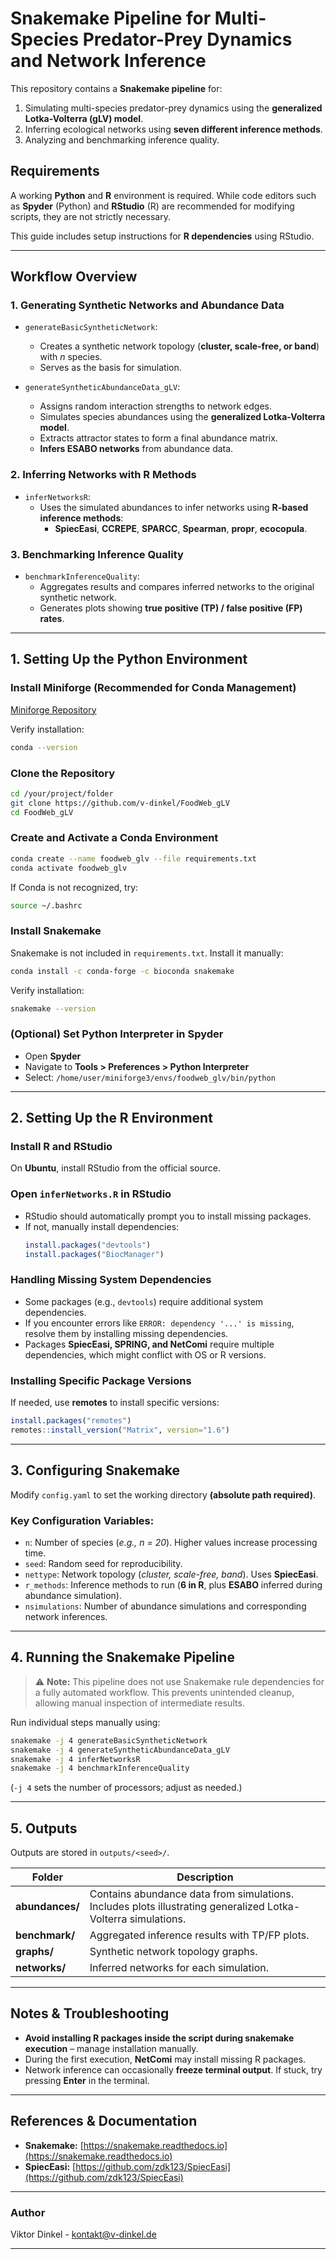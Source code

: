 # Snakemake Pipeline for Multi-Species Predator-Prey Dynamics and Network Inference

This repository contains a **Snakemake pipeline** for:
1. Simulating multi-species predator-prey dynamics using the **generalized Lotka-Volterra (gLV) model**.
2. Inferring ecological networks using **seven different inference methods**.
3. Analyzing and benchmarking inference quality.

## Requirements

A working **Python** and **R** environment is required. While code editors such as **Spyder** (Python) and **RStudio** (R) are recommended for modifying scripts, they are not strictly necessary.

This guide includes setup instructions for **R dependencies** using RStudio.

---

## Workflow Overview

### **1. Generating Synthetic Networks and Abundance Data**
- `generateBasicSyntheticNetwork`:
  - Creates a synthetic network topology (**cluster, scale-free, or band**) with *n* species.
  - Serves as the basis for simulation.

- `generateSyntheticAbundanceData_gLV`:
  - Assigns random interaction strengths to network edges.
  - Simulates species abundances using the **generalized Lotka-Volterra model**.
  - Extracts attractor states to form a final abundance matrix.
  - **Infers ESABO networks** from abundance data.

### **2. Inferring Networks with R Methods**
- `inferNetworksR`:
  - Uses the simulated abundances to infer networks using **R-based inference methods**:
    - **SpiecEasi**, **CCREPE**, **SPARCC**, **Spearman**, **propr**, **ecocopula**.

### **3. Benchmarking Inference Quality**
- `benchmarkInferenceQuality`:
  - Aggregates results and compares inferred networks to the original synthetic network.
  - Generates plots showing **true positive (TP) / false positive (FP) rates**.

---

## **1. Setting Up the Python Environment**

### **Install Miniforge (Recommended for Conda Management)**
[Miniforge Repository](https://github.com/conda-forge/miniforge)

Verify installation:
```bash
conda --version
```

### **Clone the Repository**
```bash
cd /your/project/folder
git clone https://github.com/v-dinkel/FoodWeb_gLV
cd FoodWeb_gLV
```

### **Create and Activate a Conda Environment**
```bash
conda create --name foodweb_glv --file requirements.txt
conda activate foodweb_glv
```

If Conda is not recognized, try:
```bash
source ~/.bashrc
```

### **Install Snakemake**
Snakemake is not included in `requirements.txt`. Install it manually:
```bash
conda install -c conda-forge -c bioconda snakemake
```
Verify installation:
```bash
snakemake --version
```

### **(Optional) Set Python Interpreter in Spyder**
- Open **Spyder**
- Navigate to **Tools > Preferences > Python Interpreter**
- Select: `/home/user/miniforge3/envs/foodweb_glv/bin/python`

---

## **2. Setting Up the R Environment**

### **Install R and RStudio**
On **Ubuntu**, install RStudio from the official source.

### **Open `inferNetworks.R` in RStudio**
- RStudio should automatically prompt you to install missing packages.
- If not, manually install dependencies:
  ```r
  install.packages("devtools")
  install.packages("BiocManager")
  ```

### **Handling Missing System Dependencies**
- Some packages (e.g., `devtools`) require additional system dependencies.
- If you encounter errors like `ERROR: dependency '...' is missing`, resolve them by installing missing dependencies.
- Packages **SpiecEasi, SPRING, and NetComi** require multiple dependencies, which might conflict with OS or R versions.

### **Installing Specific Package Versions**
If needed, use **remotes** to install specific versions:
```r
install.packages("remotes")
remotes::install_version("Matrix", version="1.6")
```

---

## **3. Configuring Snakemake**

Modify `config.yaml` to set the working directory **(absolute path required)**.

### **Key Configuration Variables:**
- `n`: Number of species (*e.g., n = 20*). Higher values increase processing time.
- `seed`: Random seed for reproducibility.
- `nettype`: Network topology (*cluster, scale-free, band*). Uses **SpiecEasi**.
- `r_methods`: Inference methods to run (**6 in R**, plus **ESABO** inferred during abundance simulation).
- `nsimulations`: Number of abundance simulations and corresponding network inferences.

---

## **4. Running the Snakemake Pipeline**

> ⚠ **Note:** This pipeline does not use Snakemake rule dependencies for a fully automated workflow. This prevents unintended cleanup, allowing manual inspection of intermediate results.

Run individual steps manually using:
```bash
snakemake -j 4 generateBasicSyntheticNetwork
snakemake -j 4 generateSyntheticAbundanceData_gLV
snakemake -j 4 inferNetworksR
snakemake -j 4 benchmarkInferenceQuality
```

(`-j 4` sets the number of processors; adjust as needed.)

---

## **5. Outputs**

Outputs are stored in `outputs/<seed>/`.

| Folder      | Description  |
|------------|-------------|
| **abundances/**  | Contains abundance data from simulations. Includes plots illustrating generalized Lotka-Volterra simulations. |
| **benchmark/**   | Aggregated inference results with TP/FP plots. |
| **graphs/**     | Synthetic network topology graphs. |
| **networks/**    | Inferred networks for each simulation. |

---

## **Notes & Troubleshooting**
- **Avoid installing R packages inside the script during snakemake execution** – manage installation manually.
- During the first execution, **NetComi** may install missing R packages.
- Network inference can occasionally **freeze terminal output**. If stuck, try pressing **Enter** in the terminal.

---

## **References & Documentation**
- **Snakemake:** [https://snakemake.readthedocs.io](https://snakemake.readthedocs.io)
- **SpiecEasi:** [https://github.com/zdk123/SpiecEasi](https://github.com/zdk123/SpiecEasi)


---

### **Author**
Viktor Dinkel - kontakt@v-dinkel.de

---

